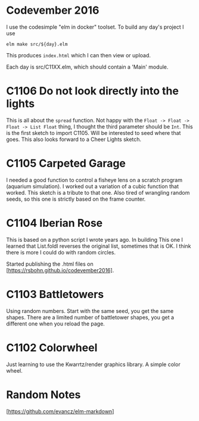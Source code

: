 # Codevember 2016

I use the codesimple "elm in docker" toolset.
To build any day's project I use

`elm make src/${day}.elm`

This produces `index.html` which I can then view or upload.

Each day is src/C11XX.elm, which should contain a 'Main' module.

# C1106 Do not look directly into the lights

This is all about the `spread` function. Not happy with the
`Float -> Float -> Float -> List Float` thing, I thought
the third parameter should be `Int`. This is the first sketch to import
C1105. Will be interested to seed where that goes. This also looks forward
to a Cheer Lights sketch.

# C1105 Carpeted Garage

I needed a good function to control a fisheye lens on a scratch program
(aquarium simulation). I worked out a variation of a cubic function
that worked. This sketch is a tribute to that one. Also tired of wrangling
random seeds, so this one is strictly based on the frame counter.

# C1104 Iberian Rose

This is based on a python script I wrote years ago. In building This
one I learned that List.foldl reverses the original list, sometimes
that is OK. I think there is more I could do with random circles.

Started publishing the .html files on [https://rsbohn.github.io/codevember2016].

# C1103 Battletowers

Using random numbers. Start with the same seed, you get the same shapes.
There are a limited number of battletower shapes, you get a different one
when you reload the page.

# C1102 Colorwheel

Just learning to use the Kwarrtz/render graphics library. A simple color wheel.

# Random Notes
[https://github.com/evancz/elm-markdown]
